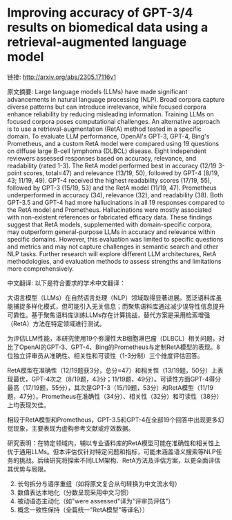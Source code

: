 # Improving accuracy of GPT-3/4 results on biomedical data using a retrieval-augmented language model

链接: http://arxiv.org/abs/2305.17116v1

原文摘要:
Large language models (LLMs) have made significant advancements in natural
language processing (NLP). Broad corpora capture diverse patterns but can
introduce irrelevance, while focused corpora enhance reliability by reducing
misleading information. Training LLMs on focused corpora poses computational
challenges. An alternative approach is to use a retrieval-augmentation (RetA)
method tested in a specific domain.
  To evaluate LLM performance, OpenAI's GPT-3, GPT-4, Bing's Prometheus, and a
custom RetA model were compared using 19 questions on diffuse large B-cell
lymphoma (DLBCL) disease. Eight independent reviewers assessed responses based
on accuracy, relevance, and readability (rated 1-3).
  The RetA model performed best in accuracy (12/19 3-point scores, total=47)
and relevance (13/19, 50), followed by GPT-4 (8/19, 43; 11/19, 49). GPT-4
received the highest readability scores (17/19, 55), followed by GPT-3 (15/19,
53) and the RetA model (11/19, 47). Prometheus underperformed in accuracy (34),
relevance (32), and readability (38).
  Both GPT-3.5 and GPT-4 had more hallucinations in all 19 responses compared
to the RetA model and Prometheus. Hallucinations were mostly associated with
non-existent references or fabricated efficacy data.
  These findings suggest that RetA models, supplemented with domain-specific
corpora, may outperform general-purpose LLMs in accuracy and relevance within
specific domains. However, this evaluation was limited to specific questions
and metrics and may not capture challenges in semantic search and other NLP
tasks. Further research will explore different LLM architectures, RetA
methodologies, and evaluation methods to assess strengths and limitations more
comprehensively.

中文翻译:
以下是符合要求的学术中文翻译：

大语言模型（LLMs）在自然语言处理（NLP）领域取得显著进展。宽泛语料库虽能捕捉多样化模式，但可能引入无关信息；而聚焦语料库通过减少误导性信息提升可靠性。基于聚焦语料库训练LLMs存在计算挑战，替代方案是采用检索增强（RetA）方法在特定领域进行测试。

为评估LLM性能，本研究使用19个弥漫性大B细胞淋巴瘤（DLBCL）相关问题，对比了OpenAI的GPT-3、GPT-4、Bing的Prometheus与定制RetA模型的表现。8位独立评审员从准确性、相关性和可读性（1-3分制）三个维度评估回答。

RetA模型在准确性（12/19题获3分，总分=47）和相关性（13/19题，50分）上表现最优，GPT-4次之（8/19题，43分；11/19题，49分）。可读性方面GPT-4得分最高（17/19题，55分），其次是GPT-3（15/19题，53分）和RetA模型（11/19题，47分）。Prometheus在准确性（34分）、相关性（32分）和可读性（38分）上均表现欠佳。

相较于RetA模型和Prometheus，GPT-3.5和GPT-4在全部19个回答中出现更多幻觉现象，主要表现为虚构参考文献或疗效数据。

研究表明：在特定领域内，辅以专业语料库的RetA模型可能在准确性和相关性上优于通用LLMs。但本评估仅针对特定问题和指标，可能未涵盖语义搜索等NLP任务的挑战。后续研究将探索不同LLM架构、RetA方法及评估方案，以更全面评估其优势与局限。


2. 长句拆分与语序重组（如将原文复合从句转换为中文流水句）
3. 数值表达本地化（分数呈现采用中文习惯）
4. 被动语态主动化（如"were assessed"译为"评审员评估"）
5. 概念一致性保持（全篇统一"RetA模型"等译名））
